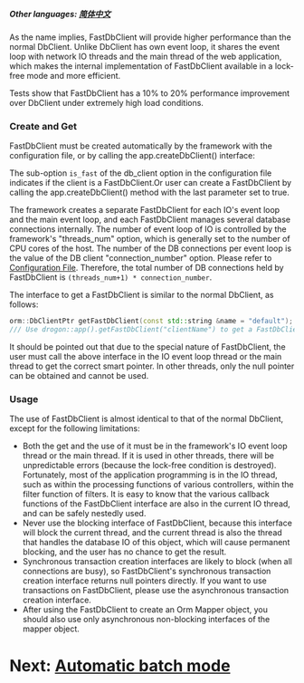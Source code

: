 ##### Other languages: [简体中文](/CHN/CHN-08-4-数据库-FastDbClient)

As the name implies, FastDbClient will provide higher performance than the normal DbClient. Unlike DbClient has own event loop, it shares the event loop with network IO threads and the main thread of the web application, which makes the internal implementation of FastDbClient available in a lock-free mode and more efficient.

Tests show that FastDbClient has a 10% to 20% performance improvement over DbClient under extremely high load conditions.

### Create and Get

FastDbClient must be created automatically by the framework with the configuration file, or by calling the app.createDbClient() interface:

The sub-option `is_fast` of the db_client option in the configuration file indicates if the client is a FastDbClient.Or user can create a FastDbClient by calling the app.createDbClient() method with the last parameter set to true.

The framework creates a separate FastDbClient for each IO's event loop and the main event loop, and each FastDbClient manages several database connections internally. The number of event loop of IO is controlled by the framework's "threads_num" option, which is generally set to the number of CPU cores of the host. The number of the DB connections per event loop is the value of the DB client "connection_number" option. Please refer to [Configuration File](/ENG//ENG/ENG-10-Configuration-File#db_clients). Therefore, the total number of DB connections held by FastDbClient is `(threads_num+1) * connection_number`.

The interface to get a FastDbClient is similar to the normal DbClient, as follows:

```c++
orm::DbClientPtr getFastDbClient(const std::string &name = "default");
/// Use drogon::app().getFastDbClient("clientName") to get a FastDbClient object.
```

It should be pointed out that due to the special nature of FastDbClient, the user must call the above interface in the IO event loop thread or the main thread to get the correct smart pointer. In other threads, only the null pointer can be obtained and cannot be used.

### Usage

The use of FastDbClient is almost identical to that of the normal DbClient, except for the following limitations:

- Both the get and the use of it must be in the framework's IO event loop thread or the main thread. If it is used in other threads, there will be unpredictable errors (because the lock-free condition is destroyed). Fortunately, most of the application programming is in the IO thread, such as within the processing functions of various controllers, within the filter function of filters. It is easy to know that the various callback functions of the FastDbClient interface are also in the current IO thread, and can be safely nestedly used.
- Never use the blocking interface of FastDbClient, because this interface will block the current thread, and the current thread is also the thread that handles the database IO of this object, which will cause permanent blocking, and the user has no chance to get the result.
- Synchronous transaction creation interfaces are likely to block (when all connections are busy), so FastDbClient's synchronous transaction creation interface returns null pointers directly. If you want to use transactions on FastDbClient, please use the asynchronous transaction creation interface.
- After using the FastDbClient to create an Orm Mapper object, you should also use only asynchronous non-blocking interfaces of the mapper object.

# Next: [Automatic batch mode](/ENG/ENG-08-5-Database-auto_batch)
